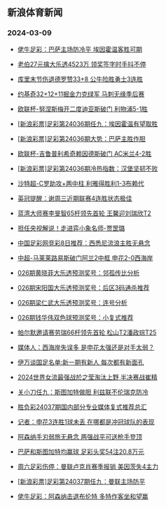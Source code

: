 ## 新浪体育新闻 
### 2024-03-09

+ [佬牛足彩：巴萨主场防冷平 埃因霍温客胜可期](https://sports.sina.com.cn/l/2024-03-08/doc-inamqmiu2444695.shtml)

+ [老伯27元擒大乐透4523万 领奖签字时手抖不停](https://sports.sina.com.cn/l/2024-03-08/doc-inamqezq6928080.shtml)

+ [库里末节伤退德罗赞33+8 公牛险胜勇士3连胜](https://sports.sina.com.cn/basketball/nba/2024-03-08/doc-inamqvxr9024331.shtml)

+ [约基奇32+12+11掘金力克绿军 马刺无缘季后赛](https://sports.sina.com.cn/basketball/nba/2024-03-08/doc-inamqvxn7990037.shtml)

+ [欧联杯-努涅斯梅开二度迪亚斯破门 利物浦5-1胜](https://sports.sina.com.cn/g/pl/2024-03-08/doc-inamqezw2528559.shtml)

+ [[新浪彩票]足彩第24036期任九：埃因霍温有望取胜](https://sports.sina.com.cn/l/2024-03-08/doc-inamqezw2529224.shtml)

+ [[新浪彩票]足彩第24036期大势：巴萨主胜作胆](https://sports.sina.com.cn/l/2024-03-08/doc-inamqezw2529028.shtml)

+ [欧联杯-吉鲁普利希奇赖因德斯破门 AC米兰4-2胜](https://sports.sina.com.cn/g/seriea/2024-03-08/doc-inamqezx9308047.shtml)

+ [[新浪彩票]足彩第24036期冷热指数：汉堡坚韧不败](https://sports.sina.com.cn/l/2024-03-08/doc-inamqezq6932992.shtml)

+ [沙特超-C罗助攻+两中柱 利雅得胜利1-3布赖代](https://sports.sina.com.cn/global/others/2024-03-08/doc-inamqezx9303690.shtml)

+ [英冠提醒：谢周三近期联赛4连胜状态极佳](https://sports.sina.com.cn/l/2024-03-08/doc-inamqvxq2248653.shtml)

+ [蓝湾大师赛李旻智65杆领先首轮 王馨迎刘瑞欣T2](https://sports.sina.com.cn/golf/lpga/2024-03-08/doc-inamqmis8162711.shtml)

+ [担任央视解说！走进弈小象名师-贾罡璐](https://sports.sina.com.cn/go/2024-03-08/doc-inamqmis8184872.shtml)

+ [中国足彩网竞彩8日推荐：西悉尼流浪主胜无悬念](https://sports.sina.com.cn/l/2024-03-08/doc-inamqvxr9025480.shtml)

+ [中超-马莱莱路易斯破门阿兰2中框 申花2-0西海岸](https://sports.sina.com.cn/china/j/2024-03-08/doc-inamrnve7743188.shtml)

+ [026期黄晓菲大乐透预测奖号：邻孤传比分析](https://sports.sina.com.cn/l/2024-03-08/doc-inamqvxq2267280.shtml)

+ [026期宋阳国大乐透预测奖号：后区3码通杀推荐](https://sports.sina.com.cn/l/2024-03-08/doc-inamqvxq2265583.shtml)

+ [026期梁仁武大乐透预测奖号：连号分析](https://sports.sina.com.cn/l/2024-03-08/doc-inamqvxq2266995.shtml)

+ [026期钱华伟双色球预测奖号：小复式推荐](https://sports.sina.com.cn/l/2024-03-08/doc-inamqvxr9039411.shtml)

+ [帕尔默邀请赛劳瑞66杆领先首轮 松山T2潘政琮T25](https://sports.sina.com.cn/golf/pgatour/2024-03-08/doc-inamqmis8162219.shtml)

+ [媒体人：西海岸失误多 是申花太强还是对手太弱？](https://sports.sina.com.cn/china/j/2024-03-08/doc-inamrtck6944051.shtml)

+ [伊万谈国足名单:新一期有新人 每次都有新面孔](https://sports.sina.com.cn/china/2024-03-08/doc-inamqrrs2355068.shtml)

+ [2024世界女流最强战於之莹淘汰上野 半决赛战崔精](https://sports.sina.com.cn/go/2024-03-08/doc-inamrafs7262471.shtml)

+ [关小刀任九：斯图加特做胆 利兹联不伦瑞克防冷](https://sports.sina.com.cn/l/2024-03-08/doc-inamrafn2180053.shtml)

+ [胜负彩24037期国内部分专业媒体复式推荐总汇](https://sports.sina.com.cn/l/2024-03-08/doc-inamqrrs2338928.shtml)

+ [记者：申花3连胜1球未丢 在哪都是冲冠球队的表现](https://sports.sina.com.cn/china/j/2024-03-08/doc-inamrnvi8796154.shtml)

+ [阿森纳手刃弱旅无悬念 两强战平可送枪手登顶](https://sports.sina.com.cn/l/2024-03-09/doc-inamqrrq8088149.shtml)

+ [巴萨和斯图加特均赢球 足彩头奖54注20.8万元](https://sports.sina.com.cn/l/2024-03-09/doc-inamsqhu1445059.shtml)

+ [周六足彩伤停：曼联卢克肖赛季报销 美因茨失4主力](https://sports.sina.com.cn/l/2024-03-08/doc-inamrafs7262350.shtml)

+ [[新浪彩票]足彩第24037期任九：曼联主场防平](https://sports.sina.com.cn/l/2024-03-09/doc-inamrtcf8692750.shtml)

+ [佬牛足彩：阿森纳击退布伦特 多特作客坐和望赢](https://sports.sina.com.cn/l/2024-03-09/doc-inamsqhy6495945.shtml)

